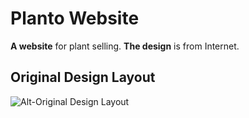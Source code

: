 # Planto Website

**A website** for plant selling. **The design** is from Internet.

<!-- [Presentation](https://alexey96may.github.io/Planto-website/dist/) -->

## Original Design Layout

![Alt-Original Design Layout](/design.webp)
